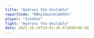```yaml
---
title: "Hydross the Unstable"
reportCode: "BNhy3GwzCKJA89Vn"
player: "Sikohex"
fight: "Hydross the Unstable"
date: 2021-10-24T19:01:26.673000+00:00
---
```

